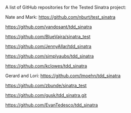 A list of GitHub repositories for the Tested Sinatra project:

Nate and Mark: https://github.com/nburt/test_sinatra

https://github.com/vandosant/tdd_sinatra

https://github.com/BlueVajra/sinatra_test

https://github.com/JennyAllar/tdd_sinatra

https://github.com/simplyaubs/tdd_sinatra

https://github.com/kclowes/tdd_sinatra

Gerard and Lori: https://github.com/lmoehn/tdd_sinatra

https://github.com/zbunde/sinatra_test

https://github.com/gusk/tdd_sinatra.git

https://github.com/EvanTedesco/tdd_sinatra
